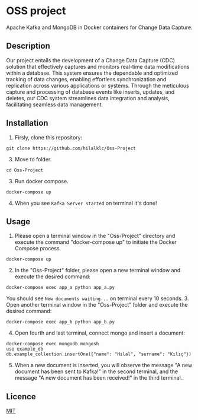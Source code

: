 # OSS project
Apache Kafka and MongoDB in Docker containers for Change Data Capture.


## Description
Our project entails the development of a Change Data Capture (CDC) solution that effectively captures and monitors real-time data modifications within a database. This system ensures the dependable and optimized tracking of data changes, enabling effortless synchronization and replication across various applications or systems. Through the meticulous capture and processing of database events like inserts, updates, and deletes, our CDC system streamlines data integration and analysis, facilitating seamless data management.


## Installation
1. Firsly, clone this repository:
  ```
  git clone https://github.com/hilalklc/Oss-Project
  ```
3. Move to folder.
  ```
  cd Oss-Project 
  ```
3. Run docker compose.
  ```
  docker-compose up
  ```
4. When you see `Kafka Server started` on terminal it's done!

## Usage
1. Please open a terminal window in the "Oss-Project" directory and execute the command "docker-compose up" to initiate the Docker Compose process.
  ```
  docker-compose up
  ```
2. In the "Oss-Project" folder, please open a new terminal window and execute the desired command:
  ```
  docker-compose exec app_a python app_a.py 
  ```
  You should see `New documents waiting...` on terminal every 10 seconds.
3. Open another terminal window in the "Oss-Project" folder and execute the desired command:
  ```
  docker-compose exec app_b python app_b.py 
  ```
4. Open fourth and last terminal, connect mongo and insert a document:
  ```
  docker-compose exec mongodb mongosh
  use example_db
  db.example_collection.insertOne({"name": "Hilal", "surname": "Kılıç"})
  ```
5. When a new document is inserted, you will observe the message "A new document has been sent to Kafka!" in the second terminal, and the message "A new document has been received!" in the third terminal..

## Licence
[MIT](https://choosealicense.com/licenses/mit/)




